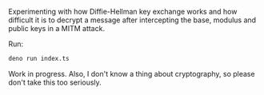 Experimenting with how Diffie-Hellman key exchange works and how difficult it is to decrypt a message after intercepting the base, modulus and public keys in a MITM attack.

Run:
```bash
deno run index.ts
```

Work in progress. Also, I don't know a thing about cryptography, so please don't take this too seriously.
